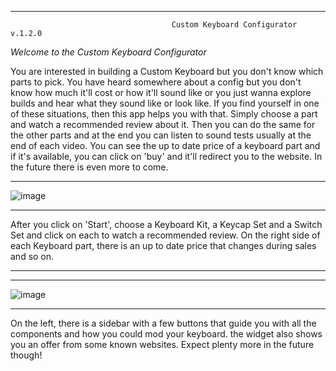 
____________________________________________________________________________________________________________________________________________________________________
                                        Custom Keyboard Configurator v.1.2.0
     
                              
                                    
                                    
*Welcome to the Custom Keyboard Configurator*
                                  
You are interested in building a Custom Keyboard but you don't know which parts to pick. You have heard somewhere about a config but you don't know how much it'll cost or how it'll sound like or you just wanna explore builds and hear what they sound like or look like. If you find yourself in one of these situations, then this app helps you with that. Simply choose a part and watch a recommended review about it. Then you can do the same for the other parts and at the end you can listen to  sound tests usually at the end of each video. You can see the up to date price of a keyboard part and if it's available, you can click on 'buy' and it'll redirect you to the website. In the future there is even more to come.
____________________________________________________________________________________________________________________________________________________________________

![image](https://user-images.githubusercontent.com/120993360/231317717-70d0b5d8-708d-4ec2-9fd9-6765b66a578d.png)
____________________________________________________________________________________________________________________________________________________________________

After you click on 'Start', choose a Keyboard Kit, a Keycap Set and a Switch Set and click on each to watch a recommended review. On the right side of each Keyboard part, there is an up to date price that changes during sales and so on. 
____________________________________________________________________________________________________________________________________________________________________
____________________________________________________________________________________________________________________________________________________________________
![image](https://user-images.githubusercontent.com/120993360/230744422-d7040860-c377-4e54-8a5e-d52e405d60da.png)
____________________________________________________________________________________________________________________________________________________________________ 
On the left, there is a sidebar with a few buttons that guide you with all the components and how you could mod your keyboard. the widget also shows you an offer from some known websites. Expect plenty more in the future though!
